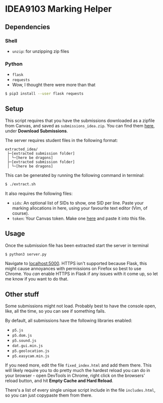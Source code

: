 # IDEA9103 Marking Helper

## Dependencies

### Shell

- `unzip`: for unzipping zip files

### Python

- `flask`
- `requests`
- Wow, I thought there were more than that

```bash
$ pip3 install --user flask requests
```

## Setup
 
This script requires that you have the submissions downloaded as a zipfile from
Canvas, and saved as `submissions_idea.zip`. You can find them
[here](https://canvas.sydney.edu.au/courses/13984/assignments/14318), under **Download Submissions**.

The server requires student files in the following format:

```
extracted_idea/
 ├─[extracted submission folder]
 │ └─[here be dragons]
 ├─[extracted submission folder]
 │ └─[here be dragons]
```

This can be generated by running the following command in terminal:

```bash
$ ./extract.sh
```

It also requires the following files:

- `sids`: An optional list of SIDs to show, one SID per line. Paste your marking allocations in here,
  using your favourite text editor (Vim, of course).
- `token`: Your Canvas token. Make one
  [here](https://canvas.instructure.com/doc/api/file.oauth.html#manual-token-generation) and paste it into this file.

## Usage

Once the submission file has been extracted start the server in terminal

```bash
$ python3 server.py
```

Navigate to [localhost:5000](http://localhost:5000). HTTPS isn't supported
because Flask, this might cause annoyances with permissions on
Firefox so best to use Chrome. You *can* enable HTTPS in Flask if any issues
with it come up, so let me know if you want to do that.

## Other stuff

Some submissions might not load. Probably best to have the console open, like,
all the time, so you can see if something fails.

By default, all submissions have the following libraries enabled:

- `p5.js`
- `p5.dom.js`
- `p5.sound.js`
- `dat.gui.min.js`
- `p5.geolocation.js`
- `p5.easycam.min.js`

If you need more, edit the file `fixed_index.html` and add them there. This
will likely require you to do pretty much the hardest reload you can do in your
browser - open DevTools in Chrome, right click on the browsers' reload button,
and hit **Empty Cache and Hard Reload**.

There's a list of every single unique script include in the file `includes.html`,
so you can just copypaste them from there.
